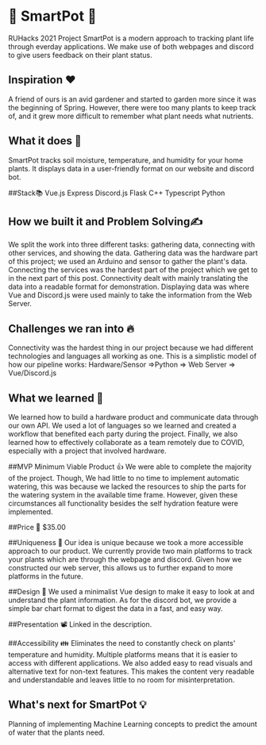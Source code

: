 # 🧠 SmartPot 🌱
RUHacks 2021 Project
SmartPot is a modern approach to tracking plant life through everday applications. We make use of both webpages and discord to give users feedback on their plant status. 

## Inspiration ❤️
A friend of ours is an avid gardener and started to garden more since it was the beginning of Spring. However, there were too many plants to keep track of, and it grew more difficult to remember what plant needs what nutrients.

## What it does 🤔
SmartPot tracks soil moisture, temperature, and humidity for your home plants. It displays data in a user-friendly format on our website and discord bot.

##Stack📚
Vue.js
Express
Discord.js
Flask
C++
Typescript
Python


## How we built it and Problem Solving✍️
We split the work into three different tasks: gathering data, connecting with other services, and showing the data.
Gathering data was the hardware part of this project; we used an Arduino and sensor to gather the plant's data.
Connecting the services was the hardest part of the project which we get to in the next part of this post.
Connectivity dealt with mainly translating the data into a readable format for demonstration.
Displaying data was where Vue and Discord.js were used mainly to take the information from the Web Server.

## Challenges we ran into 🔥
Connectivity was the hardest thing in our project because we had different technologies and languages all working as one.  This is a simplistic model of how our pipeline works:
Hardware/Sensor =>Python => Web Server => Vue/Discord.js

## What we learned 📗
We learned how to build a hardware product and communicate data through our own API. We used a lot of languages so we learned and created a workflow that benefited each party during the project. 
Finally, we also learned how to effectively collaborate as a team remotely due to COVID, especially with a project that involved hardware. 

##MVP Minimum Viable Product 👍
We were able to complete the majority of the project. Though, We had little to no time to implement automatic watering, this was because we lacked the resources to ship the parts for the watering system in the available time frame. However, given these circumstances all functionality besides the self hydration feature were implemented. 

##Price 🤑
$35.00

##Uniqueness 🌟
Our idea is unique because we took a more accessible approach to our product. We currently provide two main platforms to track your plants which are through the webpage and discord. Given how we constructed our web server, this allows us to further expand to more platforms in the future. 

##Design 🎨
We used a minimalist Vue design to make it easy to look at and understand the plant information.
As for the discord bot, we provide a simple bar chart format to digest the data in a fast, and easy way. 

##Presentation 📽️
Linked in the description.

##Accessibility 👪
Eliminates the need to constantly check on plants' temperature and humidity. Multiple platforms means that it is easier to access with different applications. We also added easy to read visuals and alternative
text for non-text features. This makes the content very readable and understandable and leaves little to no room for misinterpretation. 

## What's next for SmartPot 💡
Planning of implementing Machine Learning concepts to predict the amount of water that the plants need. 
